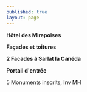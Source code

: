 ```yaml
---
published: true
layout: page
---
```


**Hôtel des Mirepoises**

**Façades et toitures**

**2 Facades à Sarlat la Canéda**

**Portail d'entrée**

5 Monuments inscrits, Inv MH